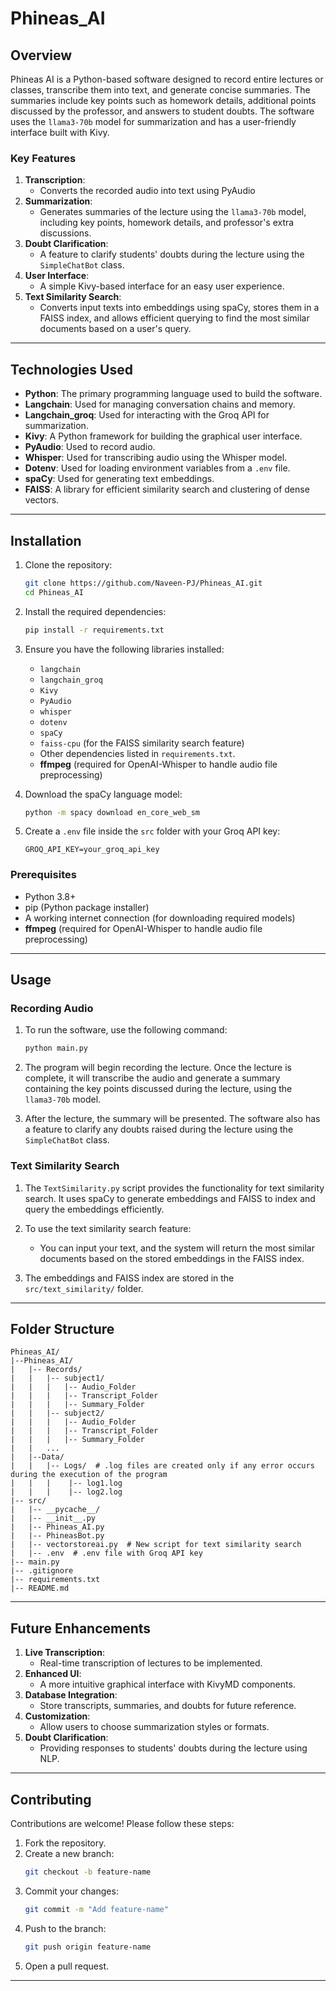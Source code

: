 # Phineas_AI

## Overview
Phineas AI is a Python-based software designed to record entire lectures or classes, transcribe them into text, and generate concise summaries. The summaries include key points such as homework details, additional points discussed by the professor, and answers to student doubts. The software uses the `llama3-70b` model for summarization and has a user-friendly interface built with Kivy.

### Key Features

1. **Transcription**:
   - Converts the recorded audio into text using PyAudio
2. **Summarization**:
   - Generates summaries of the lecture using the `llama3-70b` model, including key points, homework details, and professor's extra discussions.
3. **Doubt Clarification**:
   - A feature to clarify students' doubts during the lecture using the `SimpleChatBot` class.
4. **User Interface**:
   - A simple Kivy-based interface for an easy user experience.
5. **Text Similarity Search**:
   - Converts input texts into embeddings using spaCy, stores them in a FAISS index, and allows efficient querying to find the most similar documents based on a user's query.

---

## Technologies Used

- **Python**: The primary programming language used to build the software.
- **Langchain**: Used for managing conversation chains and memory.
- **Langchain_groq**: Used for interacting with the Groq API for summarization.
- **Kivy**: A Python framework for building the graphical user interface.
- **PyAudio**: Used to record audio.
- **Whisper**: Used for transcribing audio using the Whisper model.
- **Dotenv**: Used for loading environment variables from a `.env` file.
- **spaCy**: Used for generating text embeddings.
- **FAISS**: A library for efficient similarity search and clustering of dense vectors.

---

## Installation

1. Clone the repository:
   ```bash
   git clone https://github.com/Naveen-PJ/Phineas_AI.git
   cd Phineas_AI
   ```

2. Install the required dependencies:
   ```bash
   pip install -r requirements.txt
   ```

3. Ensure you have the following libraries installed:
   - `langchain`
   - `langchain_groq`
   - `Kivy`
   - `PyAudio`
   - `whisper`
   - `dotenv`
   - `spaCy`
   - `faiss-cpu` (for the FAISS similarity search feature)
   - Other dependencies listed in `requirements.txt`.
   - **ffmpeg** (required for OpenAI-Whisper to handle audio file preprocessing)

4. Download the spaCy language model:
   ```bash
   python -m spacy download en_core_web_sm
   ```

5. Create a `.env` file inside the `src` folder with your Groq API key:
   ```
   GROQ_API_KEY=your_groq_api_key
   ```

### Prerequisites
- Python 3.8+
- pip (Python package installer)
- A working internet connection (for downloading required models)
- **ffmpeg** (required for OpenAI-Whisper to handle audio file preprocessing)

---

## Usage

### Recording Audio
1. To run the software, use the following command:
   ```bash
   python main.py
   ```

2. The program will begin recording the lecture. Once the lecture is complete, it will transcribe the audio and generate a summary containing the key points discussed during the lecture, using the `llama3-70b` model.

3. After the lecture, the summary will be presented. The software also has a feature to clarify any doubts raised during the lecture using the `SimpleChatBot` class.

### Text Similarity Search
1. The `TextSimilarity.py` script provides the functionality for text similarity search. It uses spaCy to generate embeddings and FAISS to index and query the embeddings efficiently.
   
2. To use the text similarity search feature:
   - You can input your text, and the system will return the most similar documents based on the stored embeddings in the FAISS index.
   
3. The embeddings and FAISS index are stored in the `src/text_similarity/` folder.

---

## Folder Structure
```
Phineas_AI/
|--Phineas_AI/
|   |-- Records/
|   |   |-- subject1/
|   |   |   |-- Audio_Folder  
|   |   |   |-- Transcript_Folder
|   |   |   |-- Summary_Folder
|   |   |-- subject2/
|   |   |   |-- Audio_Folder
|   |   |   |-- Transcript_Folder
|   |   |   |-- Summary_Folder
|   |   ...
|   |--Data/
|   |   |-- Logs/  # .log files are created only if any error occurs during the execution of the program
|   |   |    |-- log1.log
|   |   |    |-- log2.log
|-- src/
|   |-- __pycache__/
|   |-- __init__.py
|   |-- Phineas_AI.py
|   |-- PhineasBot.py
|   |-- vectorstoreai.py  # New script for text similarity search
|   |-- .env  # .env file with Groq API key
|-- main.py
|-- .gitignore
|-- requirements.txt
|-- README.md
```

---

## Future Enhancements
1. **Live Transcription**:
   - Real-time transcription of lectures to be implemented.
2. **Enhanced UI**:
   - A more intuitive graphical interface with KivyMD components.
3. **Database Integration**:
   - Store transcripts, summaries, and doubts for future reference.
4. **Customization**:
   - Allow users to choose summarization styles or formats.
5. **Doubt Clarification**:
   - Providing responses to students' doubts during the lecture using NLP.

---

## Contributing
Contributions are welcome! Please follow these steps:
1. Fork the repository.
2. Create a new branch:
   ```bash
   git checkout -b feature-name
   ```
3. Commit your changes:
   ```bash
   git commit -m "Add feature-name"
   ```
4. Push to the branch:
   ```bash
   git push origin feature-name
   ```
5. Open a pull request.

--- 
